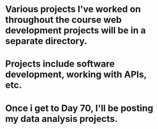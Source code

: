 # Various projects I've worked on throughout the course  web development projects will be in a separate directory. 
# Projects include software development, working with APIs, etc.
# Once i get to Day 70, I'll be posting my data analysis projects.
